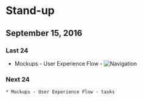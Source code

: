# Stand-up
## September 15, 2016

### Last 24 
   * Mockups - User Experience Flow - ![Navigation](./gitbook/img/experience-flow-navigation.actions)

### Next 24 
    * Mockups - User Experience Flow - tasks
    
     